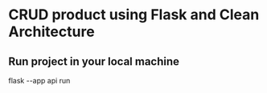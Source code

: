 # CRUD product using Flask and Clean Architecture

## Run project in your local machine

flask --app api run
